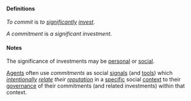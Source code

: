 #### Definitions

*To commit* is *to [significantly](https://github.com/gcassel/Modular-Organization-Terminology/blob/master/terms/significance.md) [invest](https://github.com/gcassel/Modular-Organization-Terminology/blob/master/terms/invest.md)*.

*A commitment* is *a significant investment*.

#### Notes

The significance of investments may be [personal](https://github.com/gcassel/Modular-Organization-Terminology/blob/master/terms/personal.md) or [social](https://github.com/gcassel/Modular-Organization-Terminology/blob/master/terms/social.md).

[Agents](https://github.com/gcassel/Modular-Organization-Terminology/blob/master/terms/agent.md) often use *commitments* as social [signals](https://github.com/gcassel/Modular-Organization-Terminology/blob/master/terms/signal.md) (and [tools](https://github.com/gcassel/Modular-Organization-Terminology/blob/master/terms/tool.md)) which *[intentionally](https://github.com/gcassel/Modular-Organization-Terminology/blob/master/terms/intend.md) [relate](https://github.com/gcassel/Modular-Organization-Terminology/blob/master/terms/relate.md) their [reputation](https://github.com/gcassel/Modular-Organization-Terminology/blob/master/terms/reputation.md)* in a [specific](https://github.com/gcassel/Modular-Organization-Terminology/blob/master/terms/specific.md) social [context](https://github.com/gcassel/Modular-Organization-Terminology/blob/master/terms/context.md) to their [governance](https://github.com/gcassel/Modular-Organization-Terminology/blob/master/terms/govern.md) of their commitments (and related investments) within that context.
